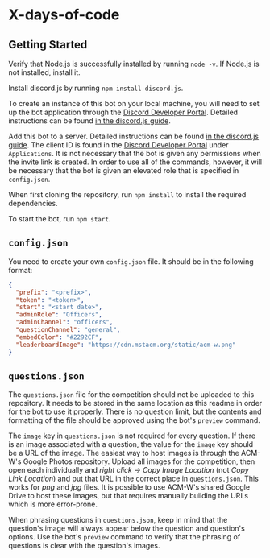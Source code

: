 # X-days-of-code

## Getting Started

Verify that Node.js is successfully installed by running `node -v`. If Node.js is not installed, install it.

Install discord.js by running `npm install discord.js`.

To create an instance of this bot on your local machine, you will need to set up the bot application through the [Discord Developer Portal](https://discord.com/developers/applications). Detailed instructions can be found [in the discord.js guide](https://discordjs.guide/preparations/setting-up-a-bot-application.html#creating-your-bot).

Add this bot to a server. Detailed instructions can be found [in the discord.js guide](https://discordjs.guide/preparations/adding-your-bot-to-servers.html#bot-invite-links). The client ID is found in the [Discord Developer Portal](https://discord.com/developers/applications) under `Applications`. It is not necessary that the bot is given any permissions when the invite link is created. In order to use all of the commands, however, it will be necessary that the bot is given an elevated role that is specified in `config.json`.

When first cloning the repository, run `npm install` to install the required dependencies.

To start the bot, run `npm start`.

## `config.json`

You need to create your own `config.json` file. It should be in the following format:

```json
{
  "prefix": "<prefix>",
  "token": "<token>",
  "start": "<start date>",
  "adminRole": "Officers",
  "adminChannel": "officers",
  "questionChannel": "general",
  "embedColor": "#2292CF",
  "leaderboardImage": "https://cdn.mstacm.org/static/acm-w.png"
}
```

## `questions.json`

The `questions.json` file for the competition should not be uploaded to this repository. It needs to be stored in the same location as this readme in order for the bot to use it properly. There is no question limit, but the contents and formatting of the file should be approved using the bot's `preview` command.

The `image` key in `questions.json` is not required for every question. If there is an image associated with a question, the value for the `image` key should be a URL of the image. The easiest way to host images is through the ACM-W's Google Photos repository. Upload all images for the competition, then open each individually and _right click -> Copy Image Location_ (not _Copy Link Location_) and put that URL in the correct place in `questions.json`. This works for _png_ and _jpg_ files. It is possible to use ACM-W's shared Google Drive to host these images, but that requires manually building the URLs which is more error-prone.

When phrasing questions in `questions.json`, keep in mind that the question's image will always appear below the question and question's options. Use the bot's `preview` command to verify that the phrasing of questions is clear with the question's images.
